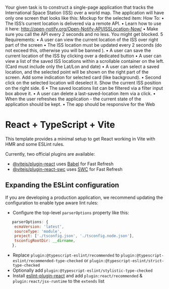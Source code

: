 Your given task is to construct a single-page application that tracks the International Space Station (ISS) over
a world map. The application will have only one screen that looks like this:
Mockup for the selected item:
How To:
• The ISS’s current location is delivered via a remote API.
• Learn how to use it here: http://open-notify.org/Open-Notify-API/ISSLocation-Now/
• Make sure you call the API every 2 seconds and no less. You might get
blocked.
5
Requirements:
• A user can view the current location of the ISS over right part of the screen
• The ISS location must be updated every 2 seconds (do not exceed this, otherwise
you will be banned ).
• A user can save the current location of the ISS by clicking over a dedicated
button
• A user can view a list of the saved ISS locations within a scrollable container on
the left. (Card must include only the Lat/Lon and date)
• A user can select a saved location, and the selected point will be shown on the
right part of the screen. Add some indication for selected card (like background).
• Second click on the selected location will deselect it. Show the current ISS
position on the right side.
6
• The saved locations list can be filtered via a filter input box above it.
• A user can delete a last-saved-location item via a click.
• When the user refreshes the application - the current state of the application
should be kept.
• The app should be responsive for the Web


# React + TypeScript + Vite

This template provides a minimal setup to get React working in Vite with HMR and some ESLint rules.

Currently, two official plugins are available:

- [@vitejs/plugin-react](https://github.com/vitejs/vite-plugin-react/blob/main/packages/plugin-react/README.md) uses [Babel](https://babeljs.io/) for Fast Refresh
- [@vitejs/plugin-react-swc](https://github.com/vitejs/vite-plugin-react-swc) uses [SWC](https://swc.rs/) for Fast Refresh

## Expanding the ESLint configuration

If you are developing a production application, we recommend updating the configuration to enable type aware lint rules:

- Configure the top-level `parserOptions` property like this:

```js
   parserOptions: {
    ecmaVersion: 'latest',
    sourceType: 'module',
    project: ['./tsconfig.json', './tsconfig.node.json'],
    tsconfigRootDir: __dirname,
   },
```

- Replace `plugin:@typescript-eslint/recommended` to `plugin:@typescript-eslint/recommended-type-checked` or `plugin:@typescript-eslint/strict-type-checked`
- Optionally add `plugin:@typescript-eslint/stylistic-type-checked`
- Install [eslint-plugin-react](https://github.com/jsx-eslint/eslint-plugin-react) and add `plugin:react/recommended` & `plugin:react/jsx-runtime` to the `extends` list
